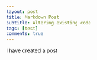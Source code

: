 ```yaml
---
layout: post
title: Markdown Post
subtitle: Altering existing code
tags: [test]
comments: true
---
```


I have created a post
